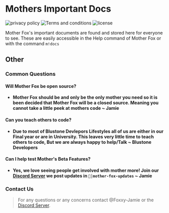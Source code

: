 # Mothers Important Docs
![privacy policy](https://img.shields.io/badge/Privacy_Policy-red)
![Terms and conditions](https://img.shields.io/badge/Terms_and_Conditions-blue)
![license](https://img.shields.io/badge/License-yellow)

Mother Fox's important documents are found and stored here for everyone to see. These are easily accessible in the Help command of Mother Fox or with the command `m!docs`

## Other
### Common Questions
#### Will Mother Fox be open source?
* **Mother Fox should be and only be the only mother you need so it is been decided that Mother Fox will be a closed source. Meaning you cannot take a little peek at mothers code ~ Jamie**

#### Can you teach others to code?
* **Due to most of Blustone Devlepors Lifestyles all of us are either in our Final year or are in University. This leaves very little time to teach others to code, But we are always happy to help/Talk ~ Blustone Developers**

#### Can I help test Mother's Beta Features?
* **Yes, we love seeing people get involved with mother more! Join our [Discord Server](https://discord.gg/Cv47ehMhWW) we post updates in   `🦊│mother-fox-updates` ~ Jamie**

### Contact Us
> For any questions or any concerns contact @Foxxy-Jamie or the [Discord Server](https://discord.gg/Cv47ehMhWW).

